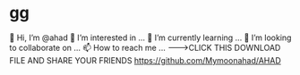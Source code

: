 # gg
👋 Hi, I’m @ahad 👀 I’m interested in ... 
🌱 I’m currently learning ... 
💞️ I’m looking to collaborate on ... 
📫 How to reach me ...
--->CLICK THIS DOWNLOAD FILE AND SHARE YOUR FRIENDS https://github.com/Mymoonahad/AHAD
